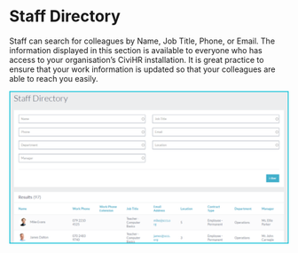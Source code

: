 Staff Directory
==========

Staff can search for colleagues by Name, Job Title, Phone, or Email. The information displayed in this section is available to everyone who has access to your organisation’s CiviHR installation. It is great practice to ensure that your work information is updated so that your colleagues are able to reach you easily. 

![image](../img/staff-directory.png)